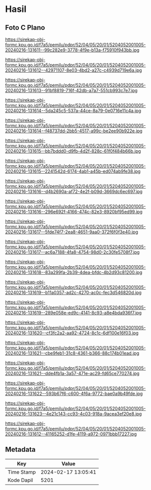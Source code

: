 # Hasil

## Foto C Plano

https://sirekap-obj-formc.kpu.go.id/f7a5/pemilu/pdpr/52/04/05/20/01/5204052001005-20240216-131611--99c282e9-3778-4f9e-b13a-f75910f943bb.jpg

https://sirekap-obj-formc.kpu.go.id/f7a5/pemilu/pdpr/52/04/05/20/01/5204052001005-20240216-131612--42971107-8e03-4bd2-a27c-c4939d719e6a.jpg

https://sirekap-obj-formc.kpu.go.id/f7a5/pemilu/pdpr/52/04/05/20/01/5204052001005-20240216-131613--91bf8819-716f-42db-a7a7-551cb993c7e7.jpg

https://sirekap-obj-formc.kpu.go.id/f7a5/pemilu/pdpr/52/04/05/20/01/5204052001005-20240216-131614--5da245c5-537a-44ce-8a79-0e0716e11c4a.jpg

https://sirekap-obj-formc.kpu.go.id/f7a5/pemilu/pdpr/52/04/05/20/01/5204052001005-20240216-131614--f48737dd-2bb5-4517-a99c-be2ee90b922e.jpg

https://sirekap-obj-formc.kpu.go.id/f7a5/pemilu/pdpr/52/04/05/20/01/5204052001005-20240216-131615--bb7bddd0-d9fb-4d2f-828c-61f0f484b66b.jpg

https://sirekap-obj-formc.kpu.go.id/f7a5/pemilu/pdpr/52/04/05/20/01/5204052001005-20240216-131615--2241542d-6174-4ab1-a45b-ed074ab9fe38.jpg

https://sirekap-obj-formc.kpu.go.id/f7a5/pemilu/pdpr/52/04/05/20/01/5204052001005-20240216-131616--d4b2690a-af72-4e2f-b09d-3669dc6ec697.jpg

https://sirekap-obj-formc.kpu.go.id/f7a5/pemilu/pdpr/52/04/05/20/01/5204052001005-20240216-131616--296e692f-4166-474c-82e3-8920bf95ed99.jpg

https://sirekap-obj-formc.kpu.go.id/f7a5/pemilu/pdpr/52/04/05/20/01/5204052001005-20240216-131617--5fde74f7-2ea8-4651-9aa0-372f6f0f3e40.jpg

https://sirekap-obj-formc.kpu.go.id/f7a5/pemilu/pdpr/52/04/05/20/01/5204052001005-20240216-131617--ac6a7188-4fa8-4754-98d0-2c30fe5708f7.jpg

https://sirekap-obj-formc.kpu.go.id/f7a5/pemilu/pdpr/52/04/05/20/01/5204052001005-20240216-131618--83a299fa-2b39-4dea-bfdc-4b2d93c81200.jpg

https://sirekap-obj-formc.kpu.go.id/f7a5/pemilu/pdpr/52/04/05/20/01/5204052001005-20240216-131619--b11a0357-ad2c-4270-ac0c-fec3d546820d.jpg

https://sirekap-obj-formc.kpu.go.id/f7a5/pemilu/pdpr/52/04/05/20/01/5204052001005-20240216-131619--289e058e-ed9c-4141-8c93-a8e4bda936f7.jpg

https://sirekap-obj-formc.kpu.go.id/f7a5/pemilu/pdpr/52/04/05/20/01/5204052001005-20240216-131620--cf3fc2a2-aa92-4724-8c1c-6df100e16f03.jpg

https://sirekap-obj-formc.kpu.go.id/f7a5/pemilu/pdpr/52/04/05/20/01/5204052001005-20240216-131621--cbe9feb1-31c8-4361-b366-88c174b01ead.jpg

https://sirekap-obj-formc.kpu.go.id/f7a5/pemilu/pdpr/52/04/05/20/01/5204052001005-20240216-131621--dde4fb1a-3a57-471e-ac29-fd65ce770274.jpg

https://sirekap-obj-formc.kpu.go.id/f7a5/pemilu/pdpr/52/04/05/20/01/5204052001005-20240216-131622--593b67f6-c600-4f6a-9772-bae0a9b49fde.jpg

https://sirekap-obj-formc.kpu.go.id/f7a5/pemilu/pdpr/52/04/05/20/01/5204052001005-20240216-131623--4e21c143-cc93-4c03-918a-9acea3ef20e8.jpg

https://sirekap-obj-formc.kpu.go.id/f7a5/pemilu/pdpr/52/04/05/20/01/5204052001005-20240216-131612--41165252-d1fe-4119-a972-0971bbb17227.jpg


## Metadata

| Key        | Value               |
| ---------- | ------------------- |
| Time Stamp | 2024-02-17 13:05:41 |
| Kode Dapil | 5201                |



